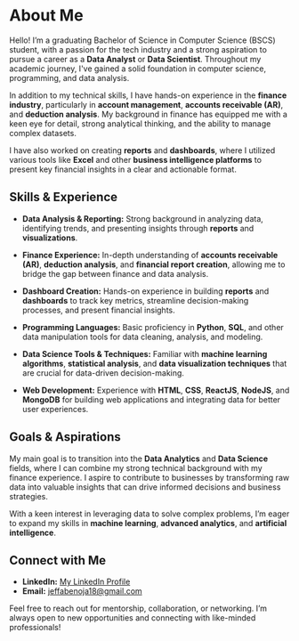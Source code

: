 # About Me

Hello! I’m a graduating Bachelor of Science in Computer Science (BSCS) student, with a passion for the tech industry and a strong aspiration to pursue a career as a **Data Analyst** or **Data Scientist**. Throughout my academic journey, I've gained a solid foundation in computer science, programming, and data analysis.

In addition to my technical skills, I have hands-on experience in the **finance industry**, particularly in **account management**, **accounts receivable (AR)**, and **deduction analysis**. My background in finance has equipped me with a keen eye for detail, strong analytical thinking, and the ability to manage complex datasets.

I have also worked on creating **reports** and **dashboards**, where I utilized various tools like **Excel** and other **business intelligence platforms** to present key financial insights in a clear and actionable format.

## Skills & Experience

- **Data Analysis & Reporting:** Strong background in analyzing data, identifying trends, and presenting insights through **reports** and **visualizations**.
- **Finance Experience:** In-depth understanding of **accounts receivable (AR)**, **deduction analysis**, and **financial report creation**, allowing me to bridge the gap between finance and data analysis.

- **Dashboard Creation:** Hands-on experience in building **reports** and **dashboards** to track key metrics, streamline decision-making processes, and present financial insights.

- **Programming Languages:** Basic proficiency in **Python**, **SQL**, and other data manipulation tools for data cleaning, analysis, and modeling.

- **Data Science Tools & Techniques:** Familiar with **machine learning algorithms**, **statistical analysis**, and **data visualization techniques** that are crucial for data-driven decision-making.

- **Web Development:** Experience with **HTML**, **CSS**, **ReactJS**, **NodeJS**, and **MongoDB** for building web applications and integrating data for better user experiences.

## Goals & Aspirations

My main goal is to transition into the **Data Analytics** and **Data Science** fields, where I can combine my strong technical background with my finance experience. I aspire to contribute to businesses by transforming raw data into valuable insights that can drive informed decisions and business strategies.

With a keen interest in leveraging data to solve complex problems, I’m eager to expand my skills in **machine learning**, **advanced analytics**, and **artificial intelligence**.

## Connect with Me

- **LinkedIn:** <a href="https://www.linkedin.com/in/jeffabenoja/" target="_blank">My LinkedIn Profile</a>
- **Email:** [jeffabenoja18@gmail.com](mailto:jeffabenoja18@gmail.com)

Feel free to reach out for mentorship, collaboration, or networking. I’m always open to new opportunities and connecting with like-minded professionals!
